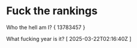 # Fuck the rankings

Who the hell am I?
{ 13783457 }

What fucking year is it?
[ 2025-03-22T02:16:40Z ]
